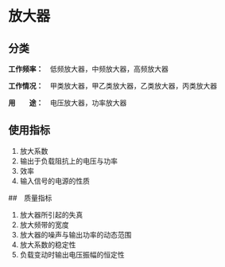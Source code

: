 # 放大器

## 分类

**工作频率：**　低频放大器，中频放大器，高频放大器

**工作情况：**　甲类放大器，甲乙类放大器，乙类放大器，丙类放大器

**用　　途：**　电压放大器，功率放大器

## 使用指标

1. 放大系数
2. 输出于负载阻抗上的电压与功率
3. 效率
4. 输入信号的电源的性质

##　质量指标

1. 放大器所引起的失真
2. 放大频带的宽度
3. 放大器的噪声与输出功率的动态范围
4. 放大系数的稳定性
5. 负载变动时输出电压振幅的恒定性